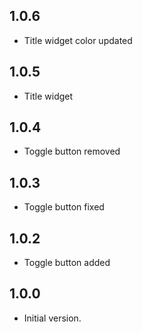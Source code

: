 ## 1.0.6

- Title widget color updated

## 1.0.5

- Title widget

## 1.0.4

- Toggle button removed

## 1.0.3

- Toggle button fixed

## 1.0.2

- Toggle button added

## 1.0.0

- Initial version.
